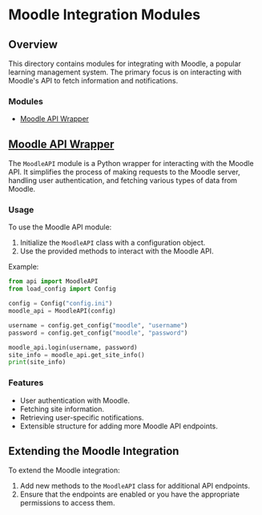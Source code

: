 # Moodle Integration Modules

## Overview

This directory contains modules for integrating with Moodle, a popular learning management system. The primary focus is on interacting with Moodle's API to fetch information and notifications.

### Modules

- [Moodle API Wrapper](#moodle-api-wrapper)

## [Moodle API Wrapper](api.py)

The `MoodleAPI` module is a Python wrapper for interacting with the Moodle API. It simplifies the process of making requests to the Moodle server, handling user authentication, and fetching various types of data from Moodle.

### Usage

To use the Moodle API module:

1. Initialize the `MoodleAPI` class with a configuration object.
2. Use the provided methods to interact with the Moodle API.

Example:

```python
from api import MoodleAPI
from load_config import Config

config = Config("config.ini")
moodle_api = MoodleAPI(config)

username = config.get_config("moodle", "username")
password = config.get_config("moodle", "password")

moodle_api.login(username, password)
site_info = moodle_api.get_site_info()
print(site_info)
```

### Features

- User authentication with Moodle.
- Fetching site information.
- Retrieving user-specific notifications.
- Extensible structure for adding more Moodle API endpoints.

## Extending the Moodle Integration

To extend the Moodle integration:

1. Add new methods to the `MoodleAPI` class for additional API endpoints.
2. Ensure that the endpoints are enabled or you have the appropriate permissions to access them.

